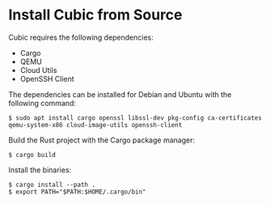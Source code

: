 # Install Cubic from Source

Cubic requires the following dependencies:
  - Cargo
  - QEMU
  - Cloud Utils
  - OpenSSH Client

The dependencies can be installed for Debian and Ubuntu with the following command:
```
$ sudo apt install cargo openssl libssl-dev pkg-config ca-certificates qemu-system-x86 cloud-image-utils openssh-client
```

Build the Rust project with the Cargo package manager:
```
$ cargo build
```

Install the binaries:
```
$ cargo install --path .
$ export PATH="$PATH:$HOME/.cargo/bin"
```

